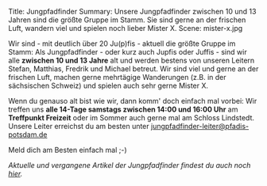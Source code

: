 Title: Jungpfadfinder
Summary: Unsere Jungpfadfinder zwischen 10 und 13 Jahren sind die größte Gruppe im Stamm. Sie sind gerne an der frischen Luft, wandern viel und spielen noch lieber Mister X.
Scene: mister-x.jpg

Wir sind - mit deutlich über 20 Ju(p)fis - aktuell die größte Gruppe im Stamm: Als Jungpfadfinder - oder kurz auch Jupfis oder Juffis - sind wir alle **zwischen 10 und 13 Jahre** alt und werden bestens von unseren Leitern Stefan, Matthias, Fredrik und Michael betreut. Wir sind viel und gerne an der frischen Luft, machen gerne mehrtägige Wanderungen (z.B. in der sächsischen Schweiz) und spielen auch sehr gerne Mister X.

Wenn du genauso alt bist wie wir, dann komm' doch einfach mal vorbei: Wir treffen uns **alle 14-Tage samstags zwischen 14:00 und 16:00 Uhr** am **Treffpunkt Freizeit** oder im Sommer auch gerne mal am Schloss Lindstedt. Unsere Leiter erreichst du am besten unter jungpfadfinder-leiter@pfadis-potsdam.de

Meld dich am Besten einfach mal ;-)

*Aktuelle und vergangene Artikel der Jungpfadfinder findest du auch noch [hier](/tag/jungpfadfinder.html).*